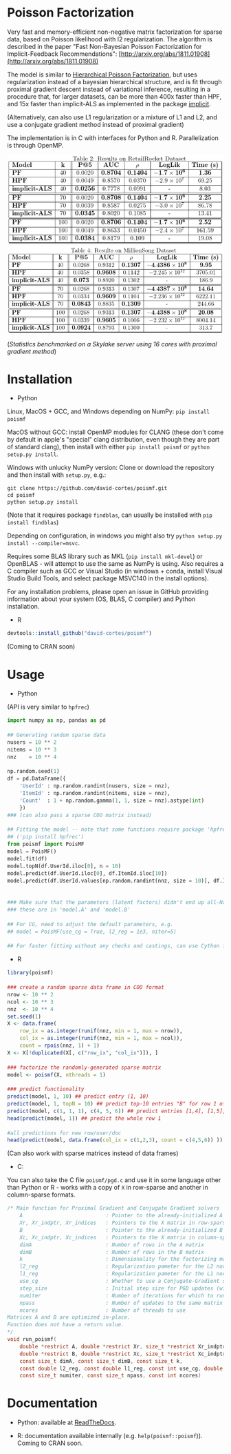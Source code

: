 # Poisson Factorization

Very fast and memory-efficient non-negative matrix factorization for sparse data, based on Poisson likelihood with l2 regularization. The algorithm is described in the paper "Fast Non-Bayesian Poisson Factorization for Implicit-Feedback Recommendations":
[http://arxiv.org/abs/1811.01908](http://arxiv.org/abs/1811.01908)

The model is similar to [Hierarchical Poisson Factorization](https://arxiv.org/abs/1311.1704), but uses regularization instead of a bayesian hierarchical structure, and is fit through proximal gradient descent instead of variational inference, resulting in a procedure that, for larger datasets, can be more than 400x faster than HPF, and 15x faster than implicit-ALS as implemented in the package [implicit](https://github.com/benfred/implicit).

(Alternatively, can also use L1 regularization or a mixture of L1 and L2, and use a conjugate gradient method instead of proximal gradient)

The implementation is in C with interfaces for Python and R. Parallelization is through OpenMP.

![image](tables/rr_table.png "retailrocket")
![image](tables/ms_table.png "millionsong")

(_Statistics benchmarked on a Skylake server using 16 cores with proximal gradient method_)

# Installation

* Python

Linux, MacOS + GCC, and Windows depending on NumPy:
```pip install poismf```


MacOS without GCC: install OpenMP modules for CLANG (these don't come by default in apple's "special" clang distribution, even though they are part of standard clang), then install with either `pip install poismf` or `python setup.py install`.


Windows with unlucky NumPy version:
Clone or download the repository and then install with `setup.py`, e.g.:

```
git clone https://github.com/david-cortes/poismf.git
cd poismf
python setup.py install
```
(Note that it requires package `findblas`, can usually be installed with `pip install findblas`)

Depending on configuration, in windows you might also try ```python setup.py install --compiler=msvc```.


Requires some BLAS library such as MKL (`pip install mkl-devel`) or OpenBLAS - will attempt to use the same as NumPy is using. Also requires a C compiler such as GCC or Visual Studio (in windows + conda, install Visual Studio Build Tools, and select package MSVC140 in the install options).

For any installation problems, please open an issue in GitHub providing information about your system (OS, BLAS, C compiler) and Python installation.

* R
```r
devtools::install_github("david-cortes/poismf")
```
(Coming to CRAN soon)

# Usage

* Python

(API is very similar to `hpfrec`)
```python
import numpy as np, pandas as pd

## Generating random sparse data
nusers = 10 ** 2
nitems = 10 ** 3
nnz    = 10 ** 4

np.random.seed(1)
df = pd.DataFrame({
	'UserId' : np.random.randint(nusers, size = nnz),
	'ItemId' : np.random.randint(nitems, size = nnz),
	'Count'  : 1 + np.random.gamma(1, 1, size = nnz).astype(int)
	})
### (can also pass a sparse COO matrix instead)

## Fitting the model -- note that some functions require package 'hpfrec'
## ('pip install hpfrec')
from poismf import PoisMF
model = PoisMF()
model.fit(df)
model.topN(df.UserId.iloc[0], n = 10)
model.predict(df.UserId.iloc[0], df.ItemId.iloc[10])
model.predict(df.UserId.values[np.random.randint(nnz, size = 10)], df.ItemId.values[np.random.randint(nnz, size = 10)])


### Make sure that the parameters (latent factors) didn't end up all-NaN or all-zeros,
### these are in 'model.A' and 'model.B'

## For CG, need to adjust the default parameters, e.g.
## model = PoisMF(use_cg = True, l2_reg = 1e3, niter=5)

## For faster fitting without any checks and castings, can use Cython function directly too
```

* R

```r
library(poismf)

### create a random sparse data frame in COO format
nrow <- 10 ** 2
ncol <- 10 ** 3
nnz  <- 10 ** 4
set.seed(1)
X <- data.frame(
    row_ix = as.integer(runif(nnz, min = 1, max = nrow)),
    col_ix = as.integer(runif(nnz, min = 1, max = ncol)),
    count = rpois(nnz, 1) + 1)
X <- X[!duplicated(X[, c("row_ix", "col_ix")]), ]

### factorize the randomly-generated sparse matrix
model <- poismf(X, nthreads = 1)

### predict functionality
predict(model, 1, 10) ## predict entry (1, 10)
predict(model, 1, topN = 10) ## predict top-10 entries "B" for row 1 of "A".
predict(model, c(1, 1, 1), c(4, 5, 6)) ## predict entries [1,4], [1,5], [1,6]
head(predict(model, 1)) ## predict the whole row 1

#all predictions for new row/user/doc
head(predict(model, data.frame(col_ix = c(1,2,3), count = c(4,5,6)) ))
```
(Can also work with sparse matrices instead of data frames)

* C:

You can also take the C file `poismf/pgd.c` and use it in some language other than Python or R - works with a copy of `X` in row-sparse and another in column-sparse formats.

```c
/* Main function for Proximal Gradient and Conjugate Gradient solvers
	A                           : Pointer to the already-initialized A matrix (user-factor)
	Xr, Xr_indptr, Xr_indices   : Pointers to the X matrix in row-sparse format
	B                           : Pointer to the already-initialized B matrix (item-factor)
	Xc, Xc_indptr, Xc_indices   : Pointers to the X matrix in column-sparse format
	dimA                        : Number of rows in the A matrix
	dimB                        : Number of rows in the B matrix
	k                           : Dimensionality for the factorizing matrices (number of columns of A and B matrices)
	l2_reg                      : Regularization pameter for the L2 norm of the A and B matrices
	l1_reg                      : Regularization pameter for the L1 norm of the A and B matrices
	use_cg                      : Whether to use a Conjugate-Gradient solver instead of Proximal-Gradient.
	step_size                   : Initial step size for PGD updates (will be decreased by 1/2 every iteration - ignored for CG)
	numiter                     : Number of iterations for which to run the procedure
	npass                       : Number of updates to the same matrix per iteration (pass >1 for CG)
	ncores                      : Number of threads to use
Matrices A and B are optimized in-place.
Function does not have a return value.
*/
void run_poismf(
	double *restrict A, double *restrict Xr, size_t *restrict Xr_indptr, size_t *restrict Xr_indices,
	double *restrict B, double *restrict Xc, size_t *restrict Xc_indptr, size_t *restrict Xc_indices,
	const size_t dimA, const size_t dimB, const size_t k,
	const double l2_reg, const double l1_reg, const int use_cg, double step_size,
	const size_t numiter, const size_t npass, const int ncores)
```

# Documentation

* Python: available at [ReadTheDocs](https://poismf.readthedocs.io/en/latest/).

* R: documentation available internally (e.g. `help(poismf::poismf`)). Coming to CRAN soon.
